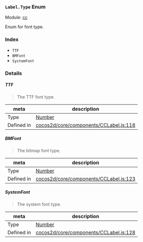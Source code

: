 ### `Label.Type` Enum



Module: [cc](../modules/cc.md)


Enum for font type.


### Index
  - `TTF`
  - `BMFont`
  - `SystemFont`

### Details


##### TTF

> The TTF font type.

| meta | description |
|------|-------------|
| Type | <a href="https://developer.mozilla.org/en/JavaScript/Reference/Global_Objects/Number" class="crosslink external" target="_blank">Number</a> |
| Defined in | [cocos2d/core/components/CCLabel.js:118](https://github.com/cocos-creator/engine/blob/22ca6465effd8063cb95e509843b8bef3d880759/cocos2d/core/components/CCLabel.js#L118) |



##### BMFont

> The bitmap font type.

| meta | description |
|------|-------------|
| Type | <a href="https://developer.mozilla.org/en/JavaScript/Reference/Global_Objects/Number" class="crosslink external" target="_blank">Number</a> |
| Defined in | [cocos2d/core/components/CCLabel.js:123](https://github.com/cocos-creator/engine/blob/22ca6465effd8063cb95e509843b8bef3d880759/cocos2d/core/components/CCLabel.js#L123) |



##### SystemFont

> The system font type.

| meta | description |
|------|-------------|
| Type | <a href="https://developer.mozilla.org/en/JavaScript/Reference/Global_Objects/Number" class="crosslink external" target="_blank">Number</a> |
| Defined in | [cocos2d/core/components/CCLabel.js:128](https://github.com/cocos-creator/engine/blob/22ca6465effd8063cb95e509843b8bef3d880759/cocos2d/core/components/CCLabel.js#L128) |


